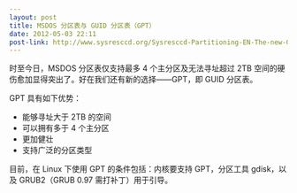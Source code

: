 ```yaml
---
layout: post
title: MSDOS 分区表与 GUID 分区表（GPT）
date: 2012-05-03 22:11
post-link: http://www.sysresccd.org/Sysresccd-Partitioning-EN-The-new-GPT-disk-layout
---
```


时至今日，MSDOS 分区表仅支持最多 4 个主分区及无法寻址超过 2TB
空间的硬伤愈加显得突出了。好在我们还有新的选择——GPT，即 GUID 分区表。

GPT 具有如下优势：

* 能够寻址大于 2TB 的空间
* 可以拥有多于 4 个主分区
* 更加健壮
* 支持广泛的分区类型

目前，在 Linux 下使用 GPT 的条件包括：内核要支持 GPT，分区工具 gdisk，以及
GRUB2（GRUB 0.97 需打补丁）用于引导。
